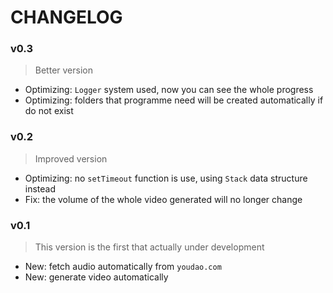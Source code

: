 # CHANGELOG

### v0.3
> Better version
- Optimizing: `Logger` system used, now you can see the whole progress
- Optimizing: folders that programme need will be created automatically if do not exist

### v0.2
> Improved version
- Optimizing: no `setTimeout` function is use, using `Stack` data structure instead
- Fix: the volume of the whole video generated will no longer change

### v0.1
> This version is the first that actually under development
- New: fetch audio automatically from `youdao.com`
- New: generate video automatically